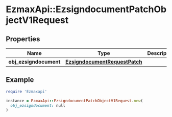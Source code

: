 # EzmaxApi::EzsigndocumentPatchObjectV1Request

## Properties

| Name | Type | Description | Notes |
| ---- | ---- | ----------- | ----- |
| **obj_ezsigndocument** | [**EzsigndocumentRequestPatch**](EzsigndocumentRequestPatch.md) |  |  |

## Example

```ruby
require 'Ezmaxapi'

instance = EzmaxApi::EzsigndocumentPatchObjectV1Request.new(
  obj_ezsigndocument: null
)
```

